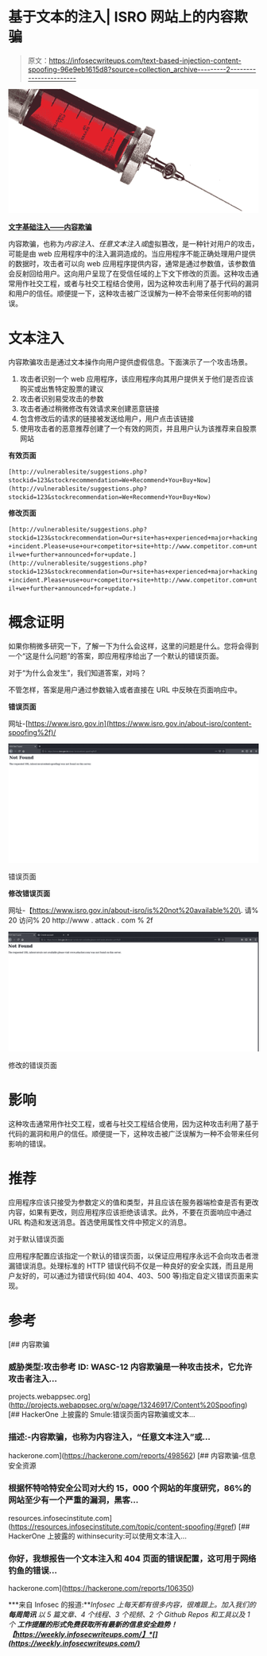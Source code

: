 # 基于文本的注入| ISRO 网站上的内容欺骗

> 原文：<https://infosecwriteups.com/text-based-injection-content-spoofing-96e9eb1615d8?source=collection_archive---------2----------------------->

![](img/592b818ea117ba536aa0af842d037cf8.png)

[**文字基础注入——内容欺骗**](http://www.twitter.com/deep_marketer_)

内容欺骗，也称为*内容注入*、*任意文本注入或*虚拟篡改，是一种针对用户的攻击，可能是由 web 应用程序中的注入漏洞造成的。当应用程序不能正确处理用户提供的数据时，攻击者可以向 web 应用程序提供内容，通常是通过参数值，该参数值会反射回给用户。这向用户呈现了在受信任域的上下文下修改的页面。这种攻击通常用作社交工程，或者与社交工程结合使用，因为这种攻击利用了基于代码的漏洞和用户的信任。顺便提一下，这种攻击被广泛误解为一种不会带来任何影响的错误。

# 文本注入

内容欺骗攻击是通过文本操作向用户提供虚假信息。下面演示了一个攻击场景。

1.  攻击者识别一个 web 应用程序，该应用程序向其用户提供关于他们是否应该购买或出售特定股票的建议
2.  攻击者识别易受攻击的参数
3.  攻击者通过稍微修改有效请求来创建恶意链接
4.  包含修改后的请求的链接被发送给用户，用户点击该链接
5.  使用攻击者的恶意推荐创建了一个有效的网页，并且用户认为该推荐来自股票网站

**有效页面**

`[http://vulnerablesite/suggestions.php?stockid=123&stockrecommendation=We+Recommend+You+Buy+Now](http://vulnerablesite/suggestions.php?stockid=123&stockrecommendation=We+Recommend+You+Buy+Now)`

**修改页面**

`[http://vulnerablesite/suggestions.php?stockid=123&stockrecommendation=Our+site+has+experienced+major+hacking+incident.Please+use+our+competitor+site+http://www.competitor.com+until+we+further+announced+for+update.](http://vulnerablesite/suggestions.php?stockid=123&stockrecommendation=Our+site+has+experienced+major+hacking+incident.Please+use+our+competitor+site+http://www.competitor.com+until+we+further+announced+for+update.)`

# 概念证明

如果你稍微多研究一下，了解一下为什么会这样，这里的问题是什么。您将会得到一个“这是什么问题”的答案，即应用程序给出了一个默认的错误页面。

对于“为什么会发生”，我们知道答案，对吗？

不管怎样，答案是用户通过参数输入或者直接在 URL 中反映在页面响应中。

**错误页面**

网址-[https://www.isro.gov.in](https://www.isro.gov.in/about-isro/content-spoofing%2f)/

![](img/91e70121aacc47655c73977e9bdc8217.png)

错误页面

**修改错误页面**

网址-【https://www.isro.gov.in/about-isro/is%20not%20available%20\. 请% 20 访问% 20 http://www . attack . com % 2f

![](img/ba56cb30f858afb51bec14a6742073d1.png)

修改的错误页面

# 影响

这种攻击通常用作社交工程，或者与社交工程结合使用，因为这种攻击利用了基于代码的漏洞和用户的信任。顺便提一下，这种攻击被广泛误解为一种不会带来任何影响的错误。

# 推荐

应用程序应该只接受为参数定义的值和类型，并且应该在服务器端检查是否有更改内容，如果有更改，则应用程序应该拒绝该请求。此外，不要在页面响应中通过 URL 构造和发送消息。首选使用属性文件中预定义的消息。

对于默认错误页面

应用程序配置应该指定一个默认的错误页面，以保证应用程序永远不会向攻击者泄漏错误消息。处理标准的 HTTP 错误代码不仅是一种良好的安全实践，而且是用户友好的，可以通过为错误代码(如 404、403、500 等)指定自定义错误页面来实现。

# 参考

 [## 内容欺骗

### 威胁类型:攻击参考 ID: WASC-12 内容欺骗是一种攻击技术，它允许攻击者注入…

projects.webappsec.org](http://projects.webappsec.org/w/page/13246917/Content%20Spoofing) [](https://hackerone.com/reports/498562) [## HackerOne 上披露的 Smule:错误页面内容欺骗或文本...

### 描述:-内容欺骗，也称为内容注入，“任意文本注入”或…

hackerone.com](https://hackerone.com/reports/498562) [](https://resources.infosecinstitute.com/topic/content-spoofing/#gref) [## 内容欺骗-信息安全资源

### 根据怀特哈特安全公司对大约 15，000 个网站的年度研究，86%的网站至少有一个严重的漏洞，黑客…

resources.infosecinstitute.com](https://resources.infosecinstitute.com/topic/content-spoofing/#gref) [](https://hackerone.com/reports/106350) [## HackerOne 上披露的 withinsecurity:可以使用文本注入...

### 你好，我想报告一个文本注入和 404 页面的错误配置，这可用于网络钓鱼的错误…

hackerone.com](https://hackerone.com/reports/106350) 

***来自 Infosec 的报道:****Infosec 上每天都有很多内容，很难跟上。加入我们的* ***每周简讯*** *以 5 篇文章、4 个线程、3 个视频、2 个 Github Repos 和工具以及 1 个* ***工作提醒的形式免费获取所有最新的信息安全趋势！*【https://weekly.infosecwriteups.com/】*[](https://weekly.infosecwriteups.com/)***